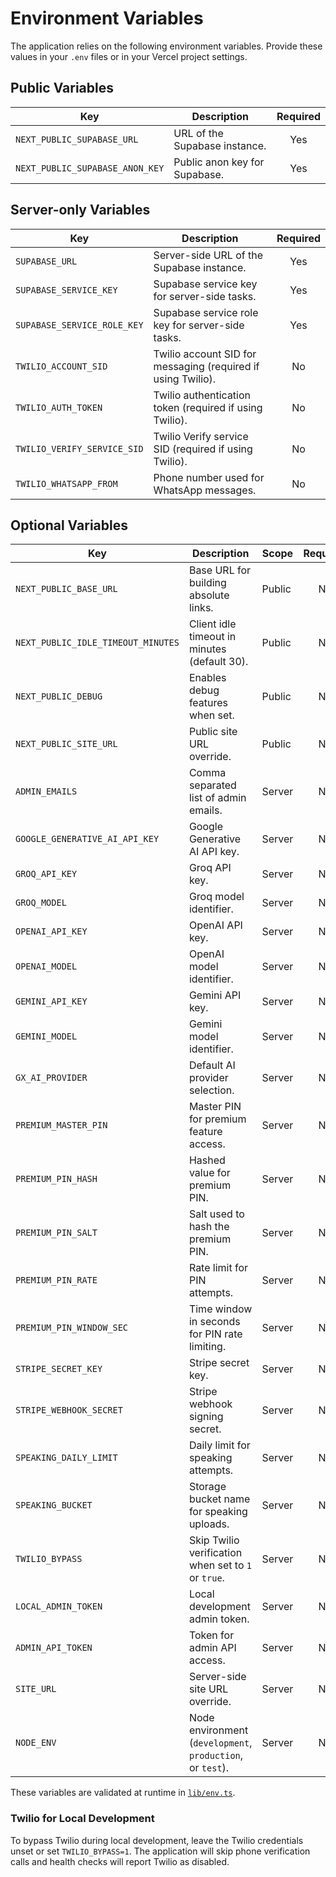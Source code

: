 # Environment Variables

The application relies on the following environment variables. Provide these values in your `.env` files or in your Vercel project settings.

## Public Variables

| Key | Description | Required |
| --- | --- | :---: |
| `NEXT_PUBLIC_SUPABASE_URL` | URL of the Supabase instance. | Yes |
| `NEXT_PUBLIC_SUPABASE_ANON_KEY` | Public anon key for Supabase. | Yes |

## Server-only Variables

| Key | Description | Required |
| --- | --- | :---: |
| `SUPABASE_URL` | Server-side URL of the Supabase instance. | Yes |
| `SUPABASE_SERVICE_KEY` | Supabase service key for server-side tasks. | Yes |
| `SUPABASE_SERVICE_ROLE_KEY` | Supabase service role key for server-side tasks. | Yes |
| `TWILIO_ACCOUNT_SID` | Twilio account SID for messaging (required if using Twilio). | No |
| `TWILIO_AUTH_TOKEN` | Twilio authentication token (required if using Twilio). | No |
| `TWILIO_VERIFY_SERVICE_SID` | Twilio Verify service SID (required if using Twilio). | No |
| `TWILIO_WHATSAPP_FROM` | Phone number used for WhatsApp messages. | No |

## Optional Variables

| Key | Description | Scope | Required |
| --- | --- | --- | :---: |
| `NEXT_PUBLIC_BASE_URL` | Base URL for building absolute links. | Public | No |
| `NEXT_PUBLIC_IDLE_TIMEOUT_MINUTES` | Client idle timeout in minutes (default 30). | Public | No |
| `NEXT_PUBLIC_DEBUG` | Enables debug features when set. | Public | No |
| `NEXT_PUBLIC_SITE_URL` | Public site URL override. | Public | No |
| `ADMIN_EMAILS` | Comma separated list of admin emails. | Server | No |
| `GOOGLE_GENERATIVE_AI_API_KEY` | Google Generative AI API key. | Server | No |
| `GROQ_API_KEY` | Groq API key. | Server | No |
| `GROQ_MODEL` | Groq model identifier. | Server | No |
| `OPENAI_API_KEY` | OpenAI API key. | Server | No |
| `OPENAI_MODEL` | OpenAI model identifier. | Server | No |
| `GEMINI_API_KEY` | Gemini API key. | Server | No |
| `GEMINI_MODEL` | Gemini model identifier. | Server | No |
| `GX_AI_PROVIDER` | Default AI provider selection. | Server | No |
| `PREMIUM_MASTER_PIN` | Master PIN for premium feature access. | Server | No |
| `PREMIUM_PIN_HASH` | Hashed value for premium PIN. | Server | No |
| `PREMIUM_PIN_SALT` | Salt used to hash the premium PIN. | Server | No |
| `PREMIUM_PIN_RATE` | Rate limit for PIN attempts. | Server | No |
| `PREMIUM_PIN_WINDOW_SEC` | Time window in seconds for PIN rate limiting. | Server | No |
| `STRIPE_SECRET_KEY` | Stripe secret key. | Server | No |
| `STRIPE_WEBHOOK_SECRET` | Stripe webhook signing secret. | Server | No |
| `SPEAKING_DAILY_LIMIT` | Daily limit for speaking attempts. | Server | No |
| `SPEAKING_BUCKET` | Storage bucket name for speaking uploads. | Server | No |
| `TWILIO_BYPASS` | Skip Twilio verification when set to `1` or `true`. | Server | No |
| `LOCAL_ADMIN_TOKEN` | Local development admin token. | Server | No |
| `ADMIN_API_TOKEN` | Token for admin API access. | Server | No |
| `SITE_URL` | Server-side site URL override. | Server | No |
| `NODE_ENV` | Node environment (`development`, `production`, or `test`). | Server | No |

These variables are validated at runtime in [`lib/env.ts`](../lib/env.ts).

### Twilio for Local Development

To bypass Twilio during local development, leave the Twilio credentials unset or set
`TWILIO_BYPASS=1`. The application will skip phone verification calls and health
checks will report Twilio as disabled.
